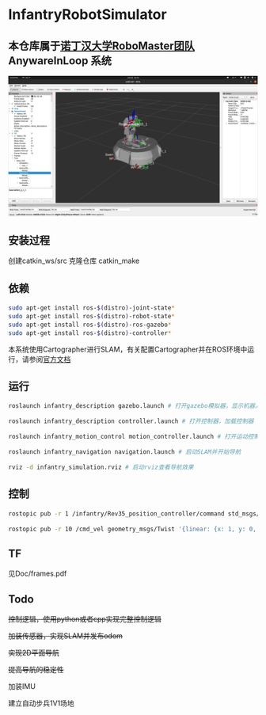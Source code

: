 # InfantryRobotSimulator


## 本仓库属于[诺丁汉大学RoboMaster团队](https://github.com/UoN-Lancet) AnywareInLoop 系统

![avatar](./doc/1.png)
## 安装过程
创建catkin_ws/src
克隆仓库
catkin_make

## 依赖
```bash
sudo apt-get install ros-$(distro)-joint-state* 
sudo apt-get install ros-$(distro)-robot-state* 
sudo apt-get install ros-$(distro)-ros-gazebo*
sudo apt-get install ros-$(distro)-controller*
```

本系统使用Cartographer进行SLAM，有关配置Cartographer并在ROS环境中运行，请参阅[官方文档](https://google-cartographer-ros.readthedocs.io/en/latest/compilation.html)

## 运行

```bash
roslaunch infantry_description gazebo.launch # 打开gazebo模拟器，显示机器人
```

```bash
roslaunch infantry_description controller.launch # 打开控制器，加载控制器
```

```bash
roslaunch infantry_motion_control motion_controller.launch # 打开运动控制节点
```

```bash
roslaunch infantry_navigation navigation.launch # 启动SLAM并开始导航
```

```bash
rviz -d infantry_simulation.rviz # 启动rviz查看导航效果
```

## 控制
```bash
rostopic pub -r 1 /infantry/Rev35_position_controller/command std_msgs/Float64 "data: 3.1416" # Rev35是中层对地盘的旋转轴，其他轴对应关系在xarco中可以查到
```

```bash
rostopic pub -r 10 /cmd_vel geometry_msgs/Twist '{linear: {x: 1, y: 0, z: 0}, angular: {x: 0, y: 0, z: 0}}' # 朝云台指向前进
```


## TF
见Doc/frames.pdf

## Todo
<del>控制逻辑，使用python或者cpp实现完整控制逻辑</del>

<del>加装传感器，实现SLAM并发布odom</del>

<del>实现2D平面导航</del>

<del>提高导航的稳定性</del>

加装IMU

建立自动步兵1V1场地